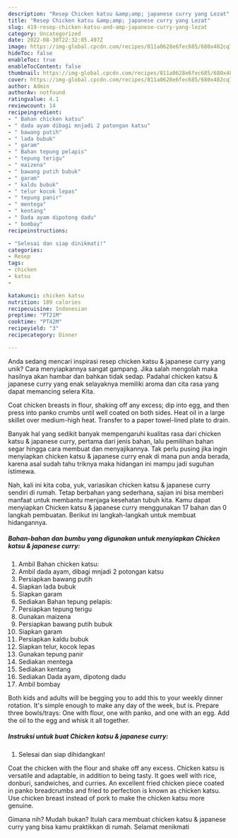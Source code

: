 ```yaml
---
description: "Resep Chicken katsu &amp;amp; japanese curry yang Lezat"
title: "Resep Chicken katsu &amp;amp; japanese curry yang Lezat"
slug: 419-resep-chicken-katsu-and-amp-japanese-curry-yang-lezat
category: Uncategorized
date: 2022-08-30T22:32:05.497Z
image: https://img-global.cpcdn.com/recipes/811a0628e6fec685/680x482cq70/chicken-katsu-japanese-curry-foto-resep-utama.jpg
hideToc: false
enableToc: true
enableTocContent: false
thumbnail: https://img-global.cpcdn.com/recipes/811a0628e6fec685/680x482cq70/chicken-katsu-japanese-curry-foto-resep-utama.jpg
cover: https://img-global.cpcdn.com/recipes/811a0628e6fec685/680x482cq70/chicken-katsu-japanese-curry-foto-resep-utama.jpg
author: Admin
authorAv: notfound
ratingvalue: 4.1
reviewcount: 14
recipeingredient:
- " Bahan chicken katsu"
- " dada ayam dibagi mnjadi 2 potongan katsu"
- " bawang putih"
- " lada bubuk"
- " garam"
- " Bahan tepung pelapis"
- " tepung terigu"
- " maizena"
- " bawang putih bubuk"
- " garam"
- " kaldu bubuk"
- " telur kocok lepas"
- " tepung panir"
- " mentega"
- " kentang"
- " Dada ayam dipotong dadu"
- " bombay"
recipeinstructions:

- "Selesai dan siap dinikmati!"
categories:
- Resep
tags:
- chicken
- katsu
- 

katakunci: chicken katsu  
nutrition: 189 calories
recipecuisine: Indonesian
preptime: "PT21M"
cooktime: "PT42M"
recipeyield: "3"
recipecategory: Dinner

---
```





Anda sedang mencari inspirasi resep chicken katsu &amp; japanese curry yang unik? Cara menyiapkannya sangat gampang. Jika salah mengolah maka hasilnya akan hambar dan bahkan tidak sedap. Padahal chicken katsu &amp; japanese curry yang enak selayaknya memiliki aroma dan cita rasa yang dapat memancing selera Kita.





Coat chicken breasts in flour, shaking off any excess; dip into egg, and then press into panko crumbs until well coated on both sides. Heat oil in a large skillet over medium-high heat. Transfer to a paper towel-lined plate to drain.

Banyak hal yang sedikit banyak mempengaruhi kualitas rasa dari chicken katsu &amp; japanese curry, pertama dari jenis bahan, lalu pemilihan bahan segar hingga cara membuat dan menyajikannya. Tak perlu pusing jika ingin menyiapkan chicken katsu &amp; japanese curry enak di mana pun anda berada, karena asal sudah tahu triknya maka hidangan ini mampu jadi suguhan istimewa.






Nah, kali ini kita coba, yuk, variasikan chicken katsu &amp; japanese curry sendiri di rumah. Tetap berbahan yang sederhana, sajian ini bisa memberi manfaat untuk membantu menjaga kesehatan tubuh kita. Kamu dapat menyiapkan Chicken katsu &amp; japanese curry menggunakan 17 bahan dan 0 langkah pembuatan. Berikut ini langkah-langkah untuk membuat hidangannya.

<!--inarticleads1-->

##### Bahan-bahan dan bumbu yang digunakan untuk menyiapkan Chicken katsu &amp; japanese curry:

1. Ambil  Bahan chicken katsu:
1. Ambil  dada ayam, dibagi mnjadi 2 potongan katsu
1. Persiapkan  bawang putih
1. Siapkan  lada bubuk
1. Siapkan  garam
1. Sediakan  Bahan tepung pelapis:
1. Persiapkan  tepung terigu
1. Gunakan  maizena
1. Persiapkan  bawang putih bubuk
1. Siapkan  garam
1. Persiapkan  kaldu bubuk
1. Siapkan  telur, kocok lepas
1. Gunakan  tepung panir
1. Sediakan  mentega
1. Sediakan  kentang
1. Sediakan  Dada ayam, dipotong dadu
1. Ambil  bombay


Both kids and adults will be begging you to add this to your weekly dinner rotation. It&#39;s simple enough to make any day of the week, but is. Prepare three bowls/trays: One with flour, one with panko, and one with an egg. Add the oil to the egg and whisk it all together. 

<!--inarticleads2-->

##### Instruksi untuk buat Chicken katsu &amp; japanese curry:


1. Selesai dan siap dihidangkan!

Coat the chicken with the flour and shake off any excess. Chicken katsu is versatile and adaptable, in addition to being tasty. It goes well with rice, donburi, sandwiches, and curries. An excellent fried chicken piece coated in panko breadcrumbs and fried to perfection is known as chicken katsu. Use chicken breast instead of pork to make the chicken katsu more genuine. 

Gimana nih? Mudah bukan? Itulah cara membuat chicken katsu &amp; japanese curry yang bisa kamu praktikkan di rumah. Selamat menikmati
